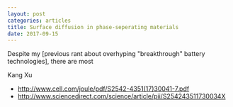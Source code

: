 ```yaml
---
layout: post
categories: articles
title: Surface diffusion in phase-seperating materials
date: 2017-09-15
---
```


Despite my
[previous rant about overhyping "breakthrough" battery technologies],
there are most

Kang Xu
- http://www.cell.com/joule/pdf/S2542-4351(17)30041-7.pdf
- http://www.sciencedirect.com/science/article/pii/S254243511730034X
